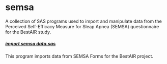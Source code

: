 semsa
======
A collection of SAS programs used to import and manipulate data from the Perceived Self-Efficacy Measure for Sleap Apnea (SEMSA) questionnaire for the BestAIR study.

##### [import semsa data.sas](https://github.com/sleepepi/bestair-sas/blob/master/semsa/import%20semsa%20data.sas)  
This program imports data from SEMSA Forms for the BestAIR project.  
